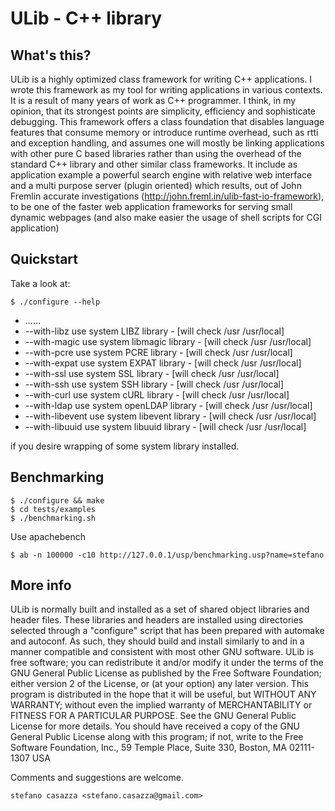 ULib - C++ library
================================

What's this?
--------

ULib is a highly optimized class framework for writing C++ applications. I wrote this framework as my tool for writing applications in various contexts.
It is a result of many years of work as C++ programmer. I think, in my opinion, that its strongest points are simplicity, efficiency and sophisticate
debugging. This framework offers a class foundation that disables language features that consume memory or introduce runtime overhead, such as rtti and
exception handling, and assumes one will mostly be linking applications with other pure C based libraries rather than using the overhead of the standard
C++ library and other similar class frameworks. It include as application example a powerful search engine with relative web interface and a multi purpose
server (plugin oriented) which results, out of John Fremlin accurate investigations (http://john.freml.in/ulib-fast-io-framework), to be one of the faster
web application frameworks for serving small dynamic webpages (and also make easier the usage of shell scripts for CGI application)


Quickstart
--------

Take a look at:

    $ ./configure --help
* ......
* --with-libz             use system     LIBZ library - [will check /usr /usr/local]
* --with-magic            use system libmagic library - [will check /usr /usr/local]
* --with-pcre             use system     PCRE library - [will check /usr /usr/local]
* --with-expat            use system    EXPAT library - [will check /usr /usr/local]
* --with-ssl              use system      SSL library - [will check /usr /usr/local]
* --with-ssh              use system      SSH library - [will check /usr /usr/local]
* --with-curl             use system     cURL library - [will check /usr /usr/local]
* --with-ldap             use system openLDAP library - [will check /usr /usr/local]
* --with-libevent         use system libevent library - [will check /usr /usr/local]
* --with-libuuid          use system  libuuid library - [will check /usr /usr/local]

if you desire wrapping of some system library installed.

Benchmarking
--------

    $ ./configure && make
    $ cd tests/examples
    $ ./benchmarking.sh

Use apachebench

	$ ab -n 100000 -c10 http://127.0.0.1/usp/benchmarking.usp?name=stefano

More info
--------

ULib is normally built and installed as a set of shared object libraries and header files. These libraries and headers are installed using directories selected through a "configure" script that has been prepared with automake and autoconf. As such, they should build and install similarly to and in a manner compatible and consistent with most other GNU software. ULib is free software; you can redistribute it and/or modify it under the terms of the GNU General Public License as published by the Free Software Foundation; either version 2 of the License, or (at your option) any later version. This program is distributed in the hope that it will be useful, but WITHOUT ANY WARRANTY; without even the implied warranty of MERCHANTABILITY or FITNESS FOR A PARTICULAR PURPOSE. See the GNU General Public License for more details. You should have received a copy of the GNU General Public License along with this program; if not, write to the Free Software Foundation, Inc., 59 Temple Place, Suite 330, Boston, MA  02111-1307  USA

Comments and suggestions are welcome.

	stefano casazza <stefano.casazza@gmail.com>
